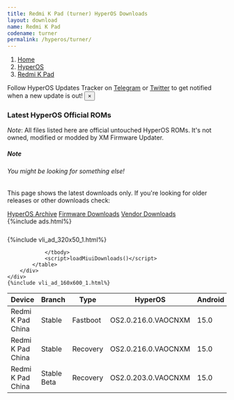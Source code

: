 ```yaml
---
title: Redmi K Pad (turner) HyperOS Downloads
layout: download
name: Redmi K Pad
codename: turner
permalink: /hyperos/turner/
---
```

<nav aria-label="breadcrumb">
    <ol class="breadcrumb">
        <li class="breadcrumb-item"><a href="/">Home</a></li>
        <li class="breadcrumb-item"><a href="/hyperos/">HyperOS</a></li>
        <li class="breadcrumb-item active" aria-current="page"><a href="/hyperos/turner/">Redmi K Pad</a></li>
    </ol>
</nav>
<div class="alert alert-primary alert-dismissible fade show" role="alert">
    Follow HyperOS Updates Tracker on <a href="https://t.me/MIUIUpdatesTracker" class="alert-link">Telegram</a>
     or <a href="https://twitter.com/MiFwUpdater" class="alert-link">Twitter</a> to get notified when a new update is out!
    <button type="button" class="close" data-dismiss="alert" aria-label="Close">
        <span aria-hidden="true">&times;</span>
    </button>
</div>

### Latest HyperOS Official ROMs
*Note*: All files listed here are official untouched HyperOS ROMs. It's not owned, modified or modded by XM Firmware Updater.
<div class="card">
  <div class="card-body">
    <h5 class="card-title">Note</h5>
    <h6 class="card-subtitle mb-2 text-muted">You might be looking for something else!</h6>
    <p class="card-text">This page shows the latest downloads only.
     If you're looking for older releases or other downloads check:</p>
    <a href="/archive/hyperos/turner/" class="card-link">HyperOS Archive</a>
    <a href="/firmware/turner/" class="card-link">Firmware Downloads</a>
    <a href="/vendor/turner/" class="card-link">Vendor Downloads</a>
  </div>
</div>
{%include ads.html%}
<div class="row justify-content-center">
    <div class="col-10">
        <div class="table-responsive-md" style="margin-top: 25px;">
            {%include vli_ad_320x50_1.html%}
            <table id="miui" class="display dt-responsive nowrap compact table table-striped table-hover table-sm">
                <thead class="thead-dark">
                    <tr>
                        <th data-ref="device">Device</th>
                        <th data-ref="branch">Branch</th>
                        <th data-ref="type">Type</th>
                        <th data-ref="miui">HyperOS</th>
                        <th data-ref="android">Android</th>
                        <th data-ref="size">Size</th>
                        <th data-ref="size">Date</th>
                        <th data-ref="link">Link</th>
                    </tr>
                </thead>
                <tbody>
                <tr><td>Redmi K Pad China</td><td>Stable</td><td>Fastboot</td><td>OS2.0.216.0.VAOCNXM</td><td>15.0</td><td>8.4 GB</td><td>2025-07-29</td><td><a href="/hyperos/turner/stable/OS2.0.216.0.VAOCNXM/">Download</a></td></tr>
<tr><td>Redmi K Pad China</td><td>Stable</td><td>Recovery</td><td>OS2.0.216.0.VAOCNXM</td><td>15.0</td><td>7.3 GB</td><td>2025-08-01</td><td><a href="/hyperos/turner/stable/OS2.0.216.0.VAOCNXM/">Download</a></td></tr>
<tr><td>Redmi K Pad China</td><td>Stable Beta</td><td>Recovery</td><td>OS2.0.203.0.VAOCNXM</td><td>15.0</td><td>7.3 GB</td><td>2025-06-26</td><td><a href="/hyperos/turner/stable beta/OS2.0.203.0.VAOCNXM/">Download</a></td></tr>

                </tbody>
                <script>loadMiuiDownloads()</script>
            </table>
        </div>
    </div>
    {%include vli_ad_160x600_1.html%}
</div>
